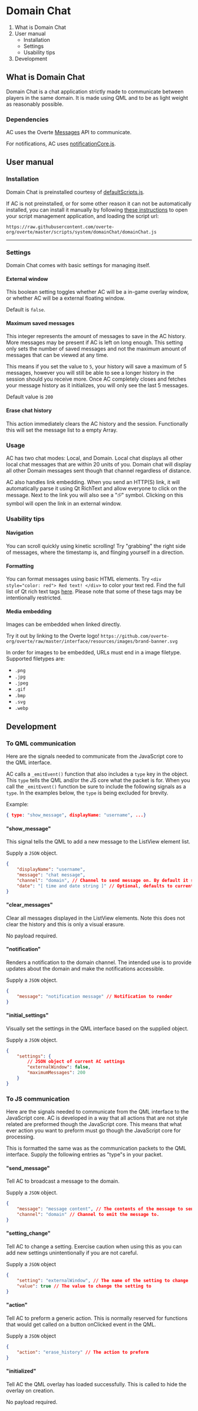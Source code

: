# Domain Chat

1. What is Domain Chat
2. User manual
    - Installation
    - Settings
    - Usability tips
3. Development

## What is Domain Chat

Domain Chat is a chat application strictly made to communicate between players in the same domain. It is made using QML and to be as light weight as reasonably possible.

### Dependencies

AC uses the Overte [Messages](https://apidocs.overte.org/Messages.html) API to communicate.

For notifications, AC uses [notificationCore.js](https://github.com/overte-org/overte/blob/bb8bac43eadd3b20956a2ff7b0b21c28844b0f77/scripts/communityScripts/notificationCore/notificationCore.js).

## User manual

### Installation

Domain Chat is preinstalled courtesy of [defaultScripts.js](https://github.com/overte-org/overte/blob/8661e8a858663b48e8485c2cd7120dc3e2d7b87e/scripts/defaultScripts.js).

If AC is not preinstalled, or for some other reason it can not be automatically installed, you can install it manually by following [these instructions](https://github.com/overte-org/overte/blob/8661e8a858663b48e8485c2cd7120dc3e2d7b87e/scripts/defaultScripts.js) to open your script management application, and loading the script url:

```
https://raw.githubusercontent.com/overte-org/overte/master/scripts/system/domainChat/domainChat.js
```

---

### Settings

Domain Chat comes with basic settings for managing itself.

#### External window

This boolean setting toggles whether AC will be a in-game overlay window, or whether AC will be a external floating window.

Default is `false`.

#### Maximum saved messages

This integer represents the amount of messages to save in the AC history. More messages may be present if AC is left on long enough. This setting only sets the number of saved messages and not the maximum amount of messages that can be viewed at any time.

This means if you set the value to `5`, your history will save a maximum of 5 messages, however you will still be able to see a longer history in the session should you receive more. Once AC completely closes and fetches your message history as it initializes, you will only see the last 5 messages.

Default value is `200`

#### Erase chat history

This action immediately clears the AC history and the session. Functionally this will set the message list to a empty Array.

### Usage

AC has two chat modes: Local, and Domain. Local chat displays all other local chat messages that are within 20 units of you. Domain chat will display all other Domain messages sent though that channel regardless of distance.

AC also handles link embedding. When you send an HTTP(S) link, it will automatically parse it using Qt RichText and allow everyone to click on the message. Next to the link you will also see a "⮺" symbol. Clicking on this symbol will open the link in an external window.

### Usability tips

#### Navigation

You can scroll quickly using kinetic scrolling! Try "grabbing" the right side of messages, where the timestamp is, and flinging yourself in a direction.

#### Formatting

You can format messages using basic HTML elements. Try `<div style="color: red"> Red text! </div>` to color your text red.
Find the full list of Qt rich text tags [here](https://doc.qt.io/qt-6/richtext-html-subset.html). Please note that some of these tags may be intentionally restricted.

#### Media embedding

Images can be embedded when linked directly.

Try it out by linking to the Overte logo! `https://github.com/overte-org/overte/raw/master/interface/resources/images/brand-banner.svg`

In order for images to be embedded, URLs must end in a image filetype.
Supported filetypes are:

-   `.png`
-   `.jpg`
-   `.jpeg`
-   `.gif`
-   `.bmp`
-   `.svg`
-   `.webp`

## Development

### To QML communication

Here are the signals needed to communicate from the JavaScript core to the QML interface.

AC calls a `_emitEvent()` function that also includes a `type` key in the object. This `type` tells the QML and/or the JS core what the packet is for.
When you call the `_emitEvent()` function be sure to include the following signals as a `type`. In the examples below, the `type` is being excluded for brevity.

Example:

```json
{ type: "show_message", displayName: "username", ...}
```

#### "show_message"

This signal tells the QML to add a new message to the ListView element list.

Supply a `JSON` object.

```json
{
    "displayName": "username",
    "message": "chat message",
    "channel": "domain", // Channel to send message on. By default it should only be "domain" or "local".
    "date": "[ time and date string ]" // Optional, defaults to current time and date.
}
```

#### "clear_messages"

Clear all messages displayed in the ListView elements. Note this does not clear the history and this is only a visual erasure.

No payload required.

#### "notification"

Renders a notification to the domain channel.
The intended use is to provide updates about the domain and make the notifications accessible.

Supply a `JSON` object.

```json
{
    "message": "notification message" // Notification to render
}
```

#### "initial_settings"

Visually set the settings in the QML interface based on the supplied object.

Supply a `JSON` object.

```json
{
    "settings": {
        // JSON object of current AC settings
        "externalWindow": false,
        "maximumMessages": 200
    }
}
```

### To JS communication

Here are the signals needed to communicate from the QML interface to the JavaScript core. AC is developed in a way that all actions that are not style related are preformed though the JavaScript core.
This means that what ever action you want to preform must go though the JavaScript core for processing.

This is formatted the same was as the communication packets to the QML interface. Supply the following entries as "type"s in your packet.

#### "send_message"

Tell AC to broadcast a message to the domain.

Supply a `JSON` object.

```json
{
    "message": "message content", // The contents of the message to send.
    "channel": "domain" // Channel to emit the message to.
}
```

#### "setting_change"

Tell AC to change a setting. Exercise caution when using this as you can add new settings unintentionally if you are not careful.

Supply a `JSON` object

```json
{
    "setting": "externalWindow", // The name of the setting to change
    "value": true // The value to change the setting to
}
```

#### "action"

Tell AC to preform a generic action. This is normally reserved for functions that would get called on a button onClicked event in the QML.

Supply a `JSON` object

```json
{
    "action": "erase_history" // The action to preform
}
```

#### "initialized"

Tell AC the QML overlay has loaded successfully.
This is called to hide the overlay on creation.

No payload required.
